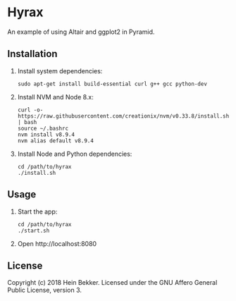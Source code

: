 # Hyrax

An example of using Altair and ggplot2 in Pyramid.

## Installation

1. Install system dependencies:

    ```
    sudo apt-get install build-essential curl g++ gcc python-dev
    ```

2. Install NVM and Node 8.x:

    ```
    curl -o- https://raw.githubusercontent.com/creationix/nvm/v0.33.8/install.sh | bash
    source ~/.bashrc
    nvm install v8.9.4
    nvm alias default v8.9.4
    ```

3. Install Node and Python dependencies:

    ```
    cd /path/to/hyrax
    ./install.sh
    ```

## Usage

1. Start the app:

    ```
    cd /path/to/hyrax
    ./start.sh
    ```

2. Open http://localhost:8080

## License

Copyright (c) 2018 Hein Bekker. Licensed under the GNU Affero General Public License, version 3.
